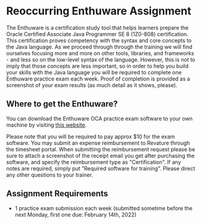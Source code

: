 # Reoccurring Enthuware Assignment

The Enthuware is a certification study tool that helps learners prepare the Oracle Certified Associate Java Programmer SE 8 (1Z0-808) certification. This certification proves competency with the syntax and core concepts to the Java language. As we proceed through through the training we will find ourselves focusing more and more on other tools, libraries, and frameworks - and less so on the low-level syntax of the language. However, this is not to imply that those concepts are less important, so in order to help you build your skills with the Java language you will be required to complete one Enthuware practice exam each week. Proof of completion is provided as a screenshot of your exam results (as much detail as it shows, please). 

## Where to get the Enthuware?

You can download the Enthuware OCA practice exam software to your own machine by visiting [this website](https://enthuware.com/java-certification-mock-exams/oracle-certified-associate/ocajp-1z0-808).

Please note that you will be required to pay approx $10 for the exam software. You may submit an expense reimbursement to Revature through the timesheet portal. When submitting the reimbursement request please be sure to attach a screenshot of the receipt email you get after purchasing the software, and specify the reimbursement type as "Certification". If any notes are required, simply put "Required software for training". Please direct any other questions to your trainer.

## Assignment Requirements

- 1 practice exam submission each week (submitted sometime before the next Monday, first one due: February 14th, 2022)
